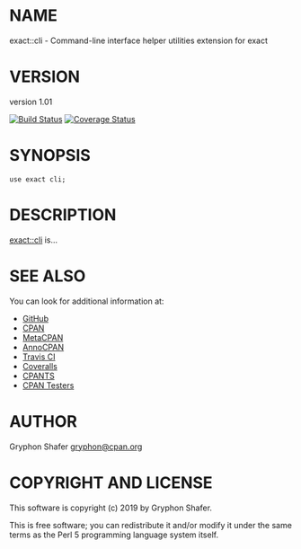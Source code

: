# NAME

exact::cli - Command-line interface helper utilities extension for exact

# VERSION

version 1.01

[![Build Status](https://travis-ci.org/gryphonshafer/exact-cli.svg)](https://travis-ci.org/gryphonshafer/exact-cli)
[![Coverage Status](https://coveralls.io/repos/gryphonshafer/exact-cli/badge.png)](https://coveralls.io/r/gryphonshafer/exact-cli)

# SYNOPSIS

    use exact cli;

# DESCRIPTION

[exact::cli](https://metacpan.org/pod/exact::cli) is...

# SEE ALSO

You can look for additional information at:

- [GitHub](https://github.com/gryphonshafer/exact-cli)
- [CPAN](http://search.cpan.org/dist/exact-cli)
- [MetaCPAN](https://metacpan.org/pod/exact::cli)
- [AnnoCPAN](http://annocpan.org/dist/exact-cli)
- [Travis CI](https://travis-ci.org/gryphonshafer/exact-cli)
- [Coveralls](https://coveralls.io/r/gryphonshafer/exact-cli)
- [CPANTS](http://cpants.cpanauthors.org/dist/exact-cli)
- [CPAN Testers](http://www.cpantesters.org/distro/D/exact-cli.html)

# AUTHOR

Gryphon Shafer <gryphon@cpan.org>

# COPYRIGHT AND LICENSE

This software is copyright (c) 2019 by Gryphon Shafer.

This is free software; you can redistribute it and/or modify it under
the same terms as the Perl 5 programming language system itself.
